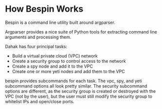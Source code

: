# How Bespin Works

Bespin is a command line utility 
built around argparser.

Argparser provides a nice suite
of Python tools for extracting
command line arguments and 
processing them.

Dahak has four principal tasks:
* Build a virtual private cloud (VPC) network
* Create a security group to control access to the network
* Create a spy node and add it to the VPC
* Create one or more yeti nodes and add them to the VPC

bespin provides subcommands for each task.
The vpc, spy, and yeti subcommand options
all look pretty similar. 
The security subcommand options are 
different, as the security group is 
created or destroyed with the VPC
(not by the user), but the user 
must still modify the security group
to whitelist IPs and open/close ports.

